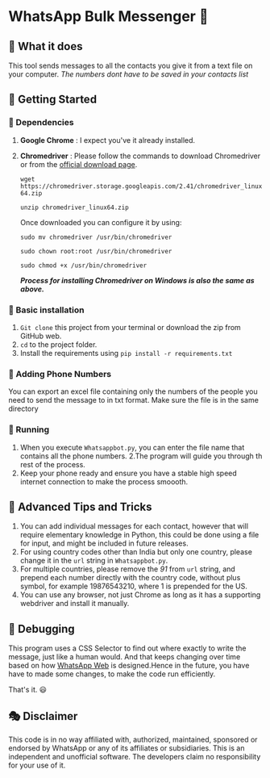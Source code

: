 # WhatsApp Bulk Messenger :loudspeaker:

## :dart: What it does 
This tool sends messages to all the contacts you give it from a text file on your computer. *The numbers dont have to be saved in your contacts list*

## :rocket: Getting Started 

### :link: Dependencies

1. **Google Chrome** : I expect you've it already installed.
2. **Chromedriver** : Please follow the commands to download Chromedriver or from the [official download page](https://sites.google.com/a/chromium.org/chromedriver/downloads).

    `wget https://chromedriver.storage.googleapis.com/2.41/chromedriver_linux64.zip`
	
	`unzip chromedriver_linux64.zip`
	
	Once downloaded you can configure it by using:
	
	`sudo mv chromedriver /usr/bin/chromedriver`
	
	`sudo chown root:root /usr/bin/chromedriver`
	
	`sudo chmod +x /usr/bin/chromedriver`
	
	_**Process for installing Chromedriver on Windows is also the same as above.**_
	
### :walking: Basic installation 

1. `Git clone` this project from your terminal or download the zip from GitHub web.
2. `cd` to the project folder.
3. Install the requirements using `pip install -r requirements.txt`

### :iphone: Adding Phone Numbers
You can export an excel file containing only the numbers of the people you need to send the message to in txt format.
Make sure the file is in the same directory

### :running: Running
1. When you execute `Whatsappbot.py`, you can enter the file name that contains all the phone numbers.
2.The program will guide you through th rest of the process.
3. Keep your phone ready and ensure you have a stable high speed internet connection to make the process smoooth.

## :stars: Advanced Tips and Tricks

1. You can add individual messages for each contact, however that will require elementary knowledge in Python, this could be done using a file for input, and might be included in future releases.
2. For using country codes other than India but only one country, please change it in the `url` string in `Whatsappbot.py`.
3. For multiple countries, please remove the _91_ from `url` string, and prepend each number directly with the country code, without plus symbol, for example 19876543210, where 1 is prepended for the US.
4. You can use any browser, not just Chrome as long as it has a supporting webdriver and install it manually.

## :dragon: Debugging
This program uses a CSS Selector to find out where exactly to write the message, just like a human would. And that keeps changing over time based on how [WhatsApp Web](web.whatsapp.com) is designed.Hence in the future, you have have to made some changes, to make the code run efficiently.

That's it. :smiley:

## :performing_arts: Disclaimer
This code is in no way affiliated with, authorized, maintained, sponsored or endorsed by WhatsApp or any of its affiliates or subsidiaries. This is an independent and unofficial software. The developers claim no responsibility for your use of it.
